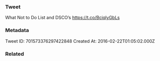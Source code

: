 ### Tweet
What Not to Do List and DSCO’s https://t.co/BciqlyGbLs

### Metadata
Tweet ID: 701573376297422848
Created At: 2016-02-22T01:05:02.000Z

### Related

